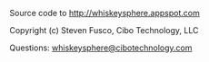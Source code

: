 Source code to http://whiskeysphere.appspot.com

Copyright (c) Steven Fusco, Cibo Technology, LLC

Questions: whiskeysphere@cibotechnology.com